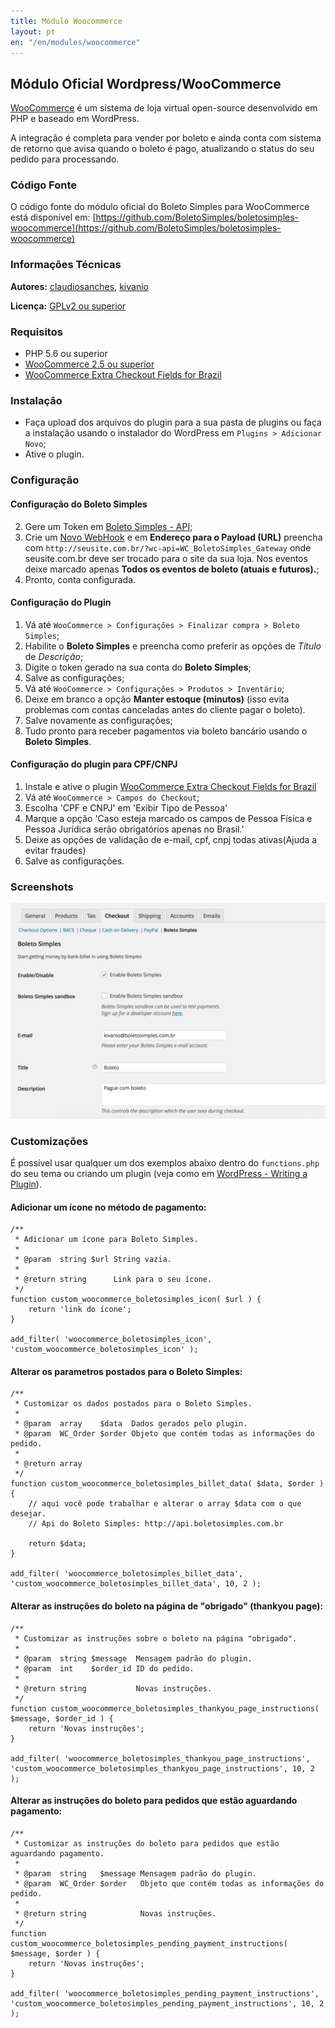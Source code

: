 ```yaml
---
title: Módulo Woocommerce
layout: pt
en: "/en/modules/woocommerce"
---
```


## Módulo Oficial Wordpress/WooCommerce

[WooCommerce](https://woocommerce.com/) é um sistema de loja virtual open-source desenvolvido em PHP e baseado em WordPress.

A integração é completa para vender por boleto e ainda conta com sistema de retorno que avisa quando o boleto é pago, atualizando o status do seu pedido para processando.

### Código Fonte

O código fonte do módulo oficial do Boleto Simples para WooCommerce está disponível em: [https://github.com/BoletoSimples/boletosimples-woocommerce](https://github.com/BoletoSimples/boletosimples-woocommerce)

### Informações Técnicas

**Autores:** [claudiosanches](https://github.com/claudiosanches), [kivanio](https://github.com/kivanio)

**Licença:** [GPLv2 ou superior](http://www.gnu.org/licenses/gpl-2.0.html)

### Requisitos

* PHP 5.6 ou superior
* [WooCommerce 2.5 ou superior](https://woocommerce.com/download)
* [WooCommerce Extra Checkout Fields for Brazil](https://wordpress.org/plugins/woocommerce-extra-checkout-fields-for-brazil/)

### Instalação

* Faça upload dos arquivos do plugin para a sua pasta de plugins ou faça a instalação usando o instalador do WordPress em `Plugins > Adicionar Novo`;
* Ative o plugin.

### Configuração

#### Configuração do Boleto Simples

2. Gere um Token em [Boleto Simples - API](https://boletosimples.com.br/conta/api/tokens);
3. Crie um [Novo WebHook](https://boletosimples.com.br/conta/api/webhooks) e em **Endereço para o Payload (URL)** preencha com `http://seusite.com.br/?wc-api=WC_BoletoSimples_Gateway` onde seusite.com.br deve ser trocado para o site da sua loja. Nos eventos deixe marcado apenas **Todos os eventos de boleto (atuais e futuros).**;
4. Pronto, conta configurada.

#### Configuração do Plugin

1. Vá até `WooCommerce > Configurações > Finalizar compra > Boleto Simples`;
2. Habilite o **Boleto Simples** e preencha como preferir as opções de *Título* de *Descrição*;
3. Digite o token gerado na sua conta do **Boleto Simples**;
5. Salve as configurações;
6. Vá até `WooCommerce > Configurações > Produtos > Inventário`;
7. Deixe em branco a opção **Manter estoque (minutos)** (isso evita problemas com contas canceladas antes do cliente pagar o boleto).
8. Salve novamente as configurações;
9. Tudo pronto para receber pagamentos via boleto bancário usando o **Boleto Simples**.

#### Configuração do plugin para CPF/CNPJ

1. Instale e ative o plugin [WooCommerce Extra Checkout Fields for Brazil](https://wordpress.org/plugins/woocommerce-extra-checkout-fields-for-brazil/)
2. Vá até `WooCommerce > Campos do Checkout`;
3. Escolha 'CPF e CNPJ' em 'Exibir Tipo de Pessoa'
4. Marque a opção 'Caso esteja marcado os campos de Pessoa Física e Pessoa Jurídica serão obrigatórios apenas no Brasil.'
5. Deixe as opções de validação de e-mail, cpf, cnpj todas ativas(Ajuda a evitar fraudes)
6. Salve as configurações.

### Screenshots

![](/img//modules/woocommerce/screenshot-1.png)

### Customizações

É possível usar qualquer um dos exemplos abaixo dentro do `functions.php` do seu tema ou criando um plugin (veja como em [WordPress - Writing a Plugin](http://codex.wordpress.org/Writing_a_Plugin)).

#### Adicionar um ícone no método de pagamento:


	/**
	 * Adicionar um ícone para Boleto Simples.
	 *
	 * @param  string $url String vazia.
	 *
	 * @return string      Link para o seu ícone.
	 */
	function custom_woocommerce_boletosimples_icon( $url ) {
		return 'link do ícone';
	}

	add_filter( 'woocommerce_boletosimples_icon', 'custom_woocommerce_boletosimples_icon' );


#### Alterar os parametros postados para o Boleto Simples:


	/**
	 * Customizar os dados postados para o Boleto Simples.
	 *
	 * @param  array    $data  Dados gerados pelo plugin.
	 * @param  WC_Order $order Objeto que contém todas as informações do pedido.
	 *
	 * @return array
	 */
	function custom_woocommerce_boletosimples_billet_data( $data, $order ) {
		// aqui você pode trabalhar e alterar o array $data com o que desejar.
		// Api do Boleto Simples: http://api.boletosimples.com.br

		return $data;
	}

	add_filter( 'woocommerce_boletosimples_billet_data', 'custom_woocommerce_boletosimples_billet_data', 10, 2 );


#### Alterar as instruções do boleto na página de "obrigado" (thankyou page):


	/**
	 * Customizar as instruções sobre o boleto na página "obrigado".
	 *
	 * @param  string $message  Mensagem padrão do plugin.
	 * @param  int    $order_id ID do pedido.
	 *
	 * @return string           Novas instruções.
	 */
	function custom_woocommerce_boletosimples_thankyou_page_instructions( $message, $order_id ) {
		return 'Novas instruções';
	}

	add_filter( 'woocommerce_boletosimples_thankyou_page_instructions', 'custom_woocommerce_boletosimples_thankyou_page_instructions', 10, 2 );


#### Alterar as instruções do boleto para pedidos que estão aguardando pagamento:


	/**
	 * Customizar as instruções do boleto para pedidos que estão aguardando pagamento.
	 *
	 * @param  string   $message Mensagem padrão do plugin.
	 * @param  WC_Order $order   Objeto que contém todas as informações do pedido.
	 *
	 * @return string            Novas instruções.
	 */
	function custom_woocommerce_boletosimples_pending_payment_instructions( $message, $order ) {
		return 'Novas instruções';
	}

	add_filter( 'woocommerce_boletosimples_pending_payment_instructions', 'custom_woocommerce_boletosimples_pending_payment_instructions', 10, 2 );
